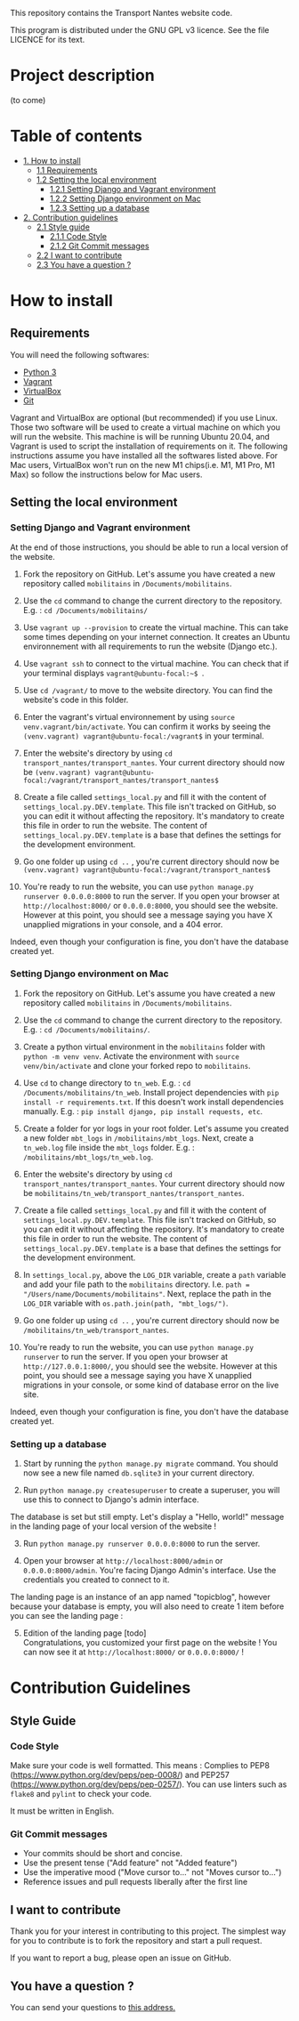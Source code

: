 This repository contains the Transport Nantes website code.

This program is distributed under the GNU GPL v3 licence.  See the file LICENCE for its text.

# Project description

(to come)

# Table of contents
- [1. How to install](#how-to-install)
  - [1.1 Requirements](#requirements)
  - [1.2 Setting the local environment](#setting-the-local-environment)
    - [1.2.1 Setting Django and Vagrant environment](#setting-django-and-vagrant-environment)
    - [1.2.2 Setting Django environment on Mac](#setting-django-environment-on-mac)
    - [1.2.3 Setting up a database](#setting-up-a-database)
- [2. Contribution guidelines](#contribution-guidelines)
  - [2.1 Style guide](#style-guide)
    - [2.1.1 Code Style](#code-style)
    - [2.1.2 Git Commit messages](#git-commit-messages)
  - [2.2 I want to contribute](#i-want-to-contribute)
  - [2.3 You have a question ?](#you-have-a-question)
# How to install
## Requirements
You will need the following softwares:

* [Python 3](https://www.python.org/downloads/)
* [Vagrant](https://www.vagrantup.com/downloads/)
* [VirtualBox](https://www.virtualbox.org/wiki/Downloads)
* [Git](https://git-scm.com/downloads)

Vagrant and VirtualBox are optional (but recommended) if you use Linux.
Those two software will be used to create a virtual machine on which you will run the website. This machine is will be running Ubuntu 20.04, and Vagrant is used to script the installation of requirements on it.
The following instructions assume you have installed all the softwares listed above.
For Mac users, VirtualBox won't run on the new M1 chips(i.e. M1, M1 Pro, M1 Max) so follow the instructions below for Mac users.

## Setting the local environment

### Setting Django and Vagrant environment
At the end of those instructions, you should be able to run a local version of the website.

1. Fork the repository on GitHub.
Let's assume you have created a new repository called `mobilitains` in `/Documents/mobilitains`.

2. Use the `cd` command to change the current directory to the repository. 
E.g. :  `cd /Documents/mobilitains/`

3. Use `vagrant up --provision` to create the virtual machine. This can take some times depending on your internet connection.
It creates an Ubuntu environnement with all requirements to run the website (Django etc.).

4. Use `vagrant ssh` to connect to the virtual machine. You can check that if your terminal displays `vagrant@ubuntu-focal:~$ `.

5. Use `cd /vagrant/` to move to the website directory. You can find the website's code in this folder.

6. Enter the vagrant's virtual environnement by using `source venv.vagrant/bin/activate`. You can confirm it works by seeing the `(venv.vagrant) vagrant@ubuntu-focal:/vagrant$` in your terminal.

7. Enter the website's directory by using `cd transport_nantes/transport_nantes`. Your current directory should now be `(venv.vagrant) vagrant@ubuntu-focal:/vagrant/transport_nantes/transport_nantes$ `

8. Create a file called `settings_local.py` and fill it with the content of `settings_local.py.DEV.template`. This file isn't tracked on GitHub, so you can edit it without affecting the repository. It's mandatory to create this file in order to run the website. The content of `settings_local.py.DEV.template` is a base that defines the settings for the development environment.

9. Go one folder up using `cd ..` , you're current directory should now be `(venv.vagrant) vagrant@ubuntu-focal:/vagrant/transport_nantes$ `

10. You're ready to run the website, you can use `python manage.py runserver 0.0.0.0:8000` to run the server.
If you open your browser at `http://localhost:8000/` or `0.0.0.0:8000`, you should see the website.
However at this point, you should see a message saying you have X unapplied migrations in your console, and a 404 error.


Indeed, even though your configuration is fine, you don't have the database created yet.

### Setting Django environment on Mac
1. Fork the repository on GitHub.
Let's assume you have created a new repository called `mobilitains` in `/Documents/mobilitains`.

2. Use the `cd` command to change the current directory to the repository. 
E.g. :  `cd /Documents/mobilitains/`.

3. Create a python virtual environment in the `mobilitains` folder with `python -m venv venv`.
Activate the environment with `source venv/bin/activate` and clone your forked repo to `mobilitains`.

4. Use `cd` to change directory to `tn_web`. E.g. : `cd /Documents/mobilitains/tn_web`.
Install project dependencies with `pip install -r requirements.txt`. If this doesn't work install dependencies manually.
E.g. : `pip install django, pip install requests, etc`.

5. Create a folder for yor logs in your root folder. Let's assume you created a new folder `mbt_logs` in `/mobilitains/mbt_logs`.
Next, create a `tn_web.log` file inside the `mbt_logs` folder. E.g. : `/mobilitains/mbt_logs/tn_web.log`.

6. Enter the website's directory by using `cd transport_nantes/transport_nantes`. Your current directory should now be `mobilitains/tn_web/transport_nantes/transport_nantes`.

7. Create a file called `settings_local.py` and fill it with the content of `settings_local.py.DEV.template`. This file isn't tracked on GitHub, so you can edit it without affecting the repository. It's mandatory to create this file in order to run the website. The content of `settings_local.py.DEV.template` is a base that defines the settings for the development environment.

8. In `settings_local.py`, above the `LOG_DIR` variable, create a `path` variable and add your file path to the `mobilitains` directory.
I.e. `path = "/Users/name/Documents/mobilitains"`. Next, replace the path in the `LOG_DIR` variable with `os.path.join(path, "mbt_logs/")`.

9. Go one folder up using `cd ..` , you're current directory should now be `/mobilitains/tn_web/transport_nantes`.

10. You're ready to run the website, you can use `python manage.py runserver` to run the server.
If you open your browser at `http://127.0.0.1:8000/`, you should see the website.
However at this point, you should see a message saying you have X unapplied migrations in your console, or some kind of database error on the live site.


Indeed, even though your configuration is fine, you don't have the database created yet.

### Setting up a database

1. Start by running the `python manage.py migrate` command. You should now see a new file named `db.sqlite3` in your current directory.

2. Run `python manage.py createsuperuser` to create a superuser, you will use this to connect to Django's admin interface.

The database is set but still empty. Let's display a "Hello, world!" message in the landing page of your local version of the website !

3. Run `python manage.py runserver 0.0.0.0:8000` to run the server.

4. Open your browser at `http://localhost:8000/admin` or `0.0.0.0:8000/admin`. You're facing Django Admin's interface. Use the credentials you created to connect to it.

The landing page is an instance of an app named "topicblog", however because your database is empty, you will also need to create 1 item before you can see the landing page : 

5. Edition of the landing page 
  [todo]  
Congratulations, you customized your first page on the website ! You can now see it at `http://localhost:8000/` or `0.0.0.0:8000/` ! 

# Contribution Guidelines

## Style Guide

### Code Style

Make sure your code is well formatted.
This means : Complies to PEP8 (https://www.python.org/dev/peps/pep-0008/) and PEP257 (https://www.python.org/dev/peps/pep-0257/).
You can use linters such as `flake8` and `pylint` to check your code.

It must be written in English.

### Git Commit messages

* Your commits should be short and concise.
* Use the present tense ("Add feature" not "Added feature")
* Use the imperative mood ("Move cursor to..." not "Moves cursor to...")
* Reference issues and pull requests liberally after the first line


## I want to contribute

Thank you for your interest in contributing to this project.
The simplest way for you to contribute is to fork the repository and start a pull request.

If you want to report a bug, please open an issue on GitHub.

## You have a question ?

You can send your questions to [this address.](mailto:jevousaide@mobilitains.fr)


